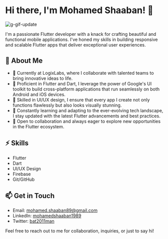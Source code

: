 # Hi there, I'm Mohamed Shaaban! 👋
![g-gif-update](https://github.com/mohamedsyoussef/mohamedsyoussef/assets/72705926/3bcc1aa1-47f0-4198-be46-b2af08f44782)

I'm a passionate Flutter developer with a knack for crafting beautiful and functional mobile applications.  I've honed my skills in building responsive and scalable Flutter apps that deliver exceptional user experiences.

## 🚀 About Me

- 💼 Currently at LogixLabs, where I collaborate with talented teams to bring innovative ideas to life.
- 🔧 Proficient in Flutter and Dart, I leverage the power of Google's UI toolkit to build cross-platform applications that run seamlessly on both Android and iOS devices.
- 📱 Skilled in UI/UX design, I ensure that every app I create not only functions flawlessly but also looks visually stunning.
- 🌱 Constantly learning and adapting to the ever-evolving tech landscape, I stay updated with the latest Flutter advancements and best practices.
- 💬 Open to collaboration and always eager to explore new opportunities in the Flutter ecosystem.

## ⚡️ Skills

- Flutter
- Dart
- UI/UX Design
- Firebase
- Git/GitHub


## 📫 Get in Touch

- Email: mohamed.shaaban89@gmail.com
- LinkedIn: [mohamedshaaban1989](https://www.linkedin.com/in/mohamedshaaban1989/)
- Twitter: [bat2011man](https://twitter.com/bat2011man)

Feel free to reach out to me for collaboration, inquiries, or just to say hi!

